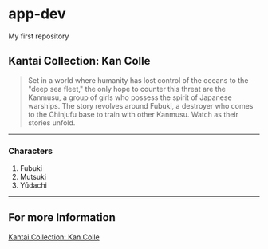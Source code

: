 # app-dev
My first repository
## Kantai Collection: Kan Colle
> Set in a world where humanity has lost control of the oceans to the "deep sea fleet," the only hope to counter this threat are the Kanmusu, a group of girls who possess the spirit of Japanese warships. The story revolves around Fubuki, a destroyer who comes to the Chinjufu base to train with other Kanmusu. Watch as their stories unfold.
---
### Characters
1. Fubuki
2. Mutsuki
3. Yūdachi
---
## For more Information
[Kantai Collection: Kan Colle](https://www.imdb.com/title/tt3639872/)
